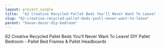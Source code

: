 ```yaml
---
layout: project_single
title:  "62 Creative Recycled Pallet Beds You'll Never Want To Leave! •..."
slug: "62-creative-recycled-pallet-beds-youll-never-want-to-leave"
parent: "house-decor-diy-bedroom"
---
```

62 Creative Recycled Pallet Beds You’ll Never Want To Leave! DIY Pallet Bedroom - Pallet Bed Frames & Pallet Headboards
